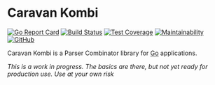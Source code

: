 # Caravan Kombi

[![Go Report Card](https://goreportcard.com/badge/github.com/caravan/kombi?nocache=1)](https://goreportcard.com/report/github.com/caravan/kombi) [![Build Status](https://travis-ci.org/caravan/kombi.svg?branch=main)](https://travis-ci.org/caravan/kombi) [![Test Coverage](https://api.codeclimate.com/v1/badges/ee02654a373b899dc78d/test_coverage)](https://codeclimate.com/github/caravan/kombi/test_coverage) [![Maintainability](https://api.codeclimate.com/v1/badges/ee02654a373b899dc78d/maintainability)](https://codeclimate.com/github/caravan/kombi/maintainability) [![GitHub](https://img.shields.io/github/license/caravan/kombi)](https://github.com/caravan/kombi/blob/main/LICENSE.md)

Caravan Kombi is a Parser Combinator library for [Go](https://golang.org/) applications. 

_This is a work in progress. The basics are there, but not yet ready for production use. Use at your own risk_

